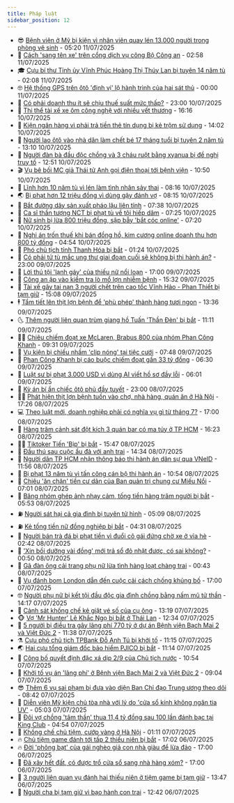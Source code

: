 ```yaml
---
title: Pháp luật
sidebar_position: 12
---
```


<!-- vnexpress-phap-luat:START -->
- 😎 [Bệnh viện ở Mỹ bị kiện vì nhân viên quay lén 13.000 người trong phòng vệ sinh](https://vnexpress.net/nhan-vien-benh-vien-my-quay-len-13-000-nguoi-trong-phong-ve-sinh-4912901.html) - 05:20 11/07/2025
- 🥰 [Cách &#39;sang tên xe&#39; trên cổng dịch vụ công Bộ Công an](https://vnexpress.net/cach-sang-ten-xe-tren-cong-dich-vu-cong-bo-cong-an-4912827.html) - 02:58 11/07/2025
- 🎓 [Cựu bí thư Tỉnh ủy Vĩnh Phúc Hoàng Thị Thúy Lan bị tuyên 14 năm tù](https://vnexpress.net/toa-tuyen-an-5-cuu-bi-thu-tinh-uy-va-nhieu-bi-cao-lien-quan-tap-doan-phuc-son-4912662.html) - 02:08 11/07/2025
- 🤓 [Hệ thống GPS trên ôtô &#39;định vị&#39; lộ hành trình của hai sát thủ](https://vnexpress.net/he-thong-gps-tren-oto-dinh-vi-lo-trinh-cua-hai-sat-thu-4912690.html) - 00:00 11/07/2025
- 🎊 [Có phải doanh thu ít sẽ chịu thuế suất mức thấp?](https://vnexpress.net/doanh-nghiep-co-doanh-thu-it-se-chiu-thue-suat-voi-muc-thap-4911883.html) - 23:00 10/07/2025
- 🙉 [Thi thể tài xế xe ôm công nghệ với nhiều vết thương](https://vnexpress.net/thi-the-tai-xe-xe-om-cong-nghe-voi-nhieu-vet-thuong-4912712.html) - 16:16 10/07/2025
- 🤡 [Kiện ngân hàng vì phải trả tiền thẻ tín dụng bị kẻ trộm sử dụng](https://vnexpress.net/kien-ngan-hang-vi-phai-tra-tien-the-tin-dung-bi-ke-trom-su-dung-4912667.html) - 14:02 10/07/2025
- 🗽 [Người lao ôtô vào nhà dân làm chết bé 17 tháng tuổi bị tuyên 2 năm tù](https://vnexpress.net/nguoi-lao-oto-vao-nha-dan-lam-chet-be-17-thang-tuoi-bi-tuyen-2-nam-tu-4912680.html) - 13:10 10/07/2025
- 🌋 [Người đàn bà đầu độc chồng và 3 cháu ruột bằng xyanua bị đề nghị truy tố](https://vnexpress.net/nguoi-dan-ba-dau-doc-chong-va-3-chau-ruot-bang-xyanua-bi-de-nghi-truy-to-4912688.html) - 12:51 10/07/2025
- 🎬 [Vụ bê bối MC giả Thái tử Anh gọi điện thoại tới bệnh viện](https://vnexpress.net/vu-be-boi-mc-gia-thai-tu-anh-goi-dien-thoai-toi-benh-vien-4912610.html) - 10:50 10/07/2025
- 💯 [Lĩnh hơn 10 năm tù vì lén làm tình nhân sảy thai](https://vnexpress.net/linh-hon-10-nam-tu-vi-len-lam-tinh-nhan-say-thai-4912425.html) - 08:16 10/07/2025
- 🌏 [Bị phạt hơn 12 triệu đồng vì dùng gậy đánh vợ](https://vnexpress.net/bi-phat-hon-12-trieu-dong-vi-dung-gay-danh-vo-4912529.html) - 08:15 10/07/2025
- 🌊 [Bắt đường dây sản xuất pháo lậu liên tỉnh](https://video.vnexpress.net/bat-duong-day-san-xuat-phao-lau-lien-tinh-4912503.html) - 07:38 10/07/2025
- 💂 [Ca sĩ thần tượng NCT bị phạt tù về tội hiếp dâm](https://vnexpress.net/ca-si-than-tuong-nct-taeil-bi-phat-tu-vi-toi-hiep-dam-4912481.html) - 07:25 10/07/2025
- 🎡 [Nữ sinh bị lừa 800 triệu đồng, sập bẫy &#39;bắt cóc online&#39;](https://vnexpress.net/nu-sinh-bi-lua-800-trieu-dong-sap-bay-bat-coc-online-4912488.html) - 07:20 10/07/2025
- 🫶 [Nghi án trốn thuế khi bán đồng hồ, kim cương online doanh thu hơn 800 tỷ đồng](https://vnexpress.net/nghi-an-tron-thue-khi-ban-dong-ho-kim-cuong-online-doanh-thu-hon-800-ty-dong-4912453.html) - 04:54 10/07/2025
- 🐲 [Phó chủ tịch tỉnh Thanh Hóa bị bắt](https://vnexpress.net/pho-chu-tich-tinh-thanh-hoa-bi-bat-4912291.html) - 01:24 10/07/2025
- 🚀 [Có phải tử tù mắc ung thư giai đoạn cuối sẽ không bị thi hành án?](https://vnexpress.net/tu-1-7-khong-thi-hanh-an-tu-hinh-voi-nguoi-bi-ung-thu-giai-doan-cuoi-4909800.html) - 23:00 09/07/2025
- 🎊 [Lời thú tội &#39;lạnh gáy&#39; của thiếu nữ nổi loạn](https://vnexpress.net/loi-thu-toi-lanh-gay-trong-nhat-ky-cua-thieu-nu-noi-loan-4912179.html) - 17:00 09/07/2025
- 🤗 [Công an ập vào kiểm tra lò mổ lợn nhiễm bệnh](https://video.vnexpress.net/cong-an-ap-vao-kiem-tra-lo-mo-lon-nhiem-benh-4912165.html) - 15:32 09/07/2025
- 🗽 [Tài xế gây tai nạn 3 người chết trên cao tốc Vĩnh Hảo - Phan Thiết bị tạm giữ](https://vnexpress.net/tai-xe-gay-tai-nan-3-nguoi-chet-tren-cao-toc-vinh-hao-phan-thiet-bi-tam-giu-4912218.html) - 15:08 09/07/2025
- 🕴 [Tẩm tiết lên thịt lợn bệnh để &#39;phù phép&#39; thành hàng tươi ngon](https://vnexpress.net/tam-tiet-len-thit-lon-benh-de-phu-phep-thanh-hang-tuoi-ngon-4912185.html) - 13:36 09/07/2025
- 🌜 [Thêm người liên quan trùm giang hồ Tuấn &#39;Thần Đèn&#39; bị bắt](https://vnexpress.net/them-nguoi-lien-quan-trum-giang-ho-tuan-than-den-bi-bat-4912184.html) - 11:11 09/07/2025
- 🧑‍🏫 [Chiêu chiếm đoạt xe McLaren, Brabus 800 của nhóm Phan Công Khanh](https://vnexpress.net/chieu-chiem-doat-xe-mclaren-brabus-800-cua-nhom-phan-cong-khanh-4912112.html) - 09:31 09/07/2025
- 🦩 [Vụ kiện bị chiếu nhầm &#39;clip nóng&#39; tại tiệc cưới](https://vnexpress.net/vu-kien-bi-chieu-nham-clip-nong-tai-tiec-cuoi-4911092.html) - 07:48 09/07/2025
- 💼 [Phan Công Khanh bị cáo buộc chiếm đoạt gần 33 tỷ đồng](https://vnexpress.net/phan-cong-khanh-bi-cao-buoc-chiem-doat-gan-33-ty-dong-4912017.html) - 06:30 09/07/2025
- 💫 [Luật sư bị phạt 3.000 USD vì dùng AI viết hồ sơ đầy lỗi](https://vnexpress.net/luat-su-bi-phat-3-000-usd-vi-dung-ai-viet-ho-so-day-loi-4911956.html) - 06:01 09/07/2025
- 🦅 [Kỳ án bí ẩn chiếc ôtô phủ đầy tuyết](https://vnexpress.net/vu-an-thi-the-co-gai-guc-trong-oto-bi-bo-giua-troi-tuyet-4911757.html) - 23:00 08/07/2025
- 🧑‍💻 [Phát hiện thịt lợn bệnh tuồn vào chợ, nhà hàng, quán ăn ở Hà Nội](https://vnexpress.net/phat-hien-thit-lon-benh-tuon-vao-cho-nha-hang-quan-an-o-ha-noi-4911809.html) - 17:26 08/07/2025
- 💻 [Theo luật mới, doanh nghiệp phải có nghĩa vụ gì từ tháng 7?](https://vnexpress.net/doanh-nghiep-phai-co-nghia-vu-gi-tu-1-7-2025-4909904.html) - 17:00 08/07/2025
- 🤠 [Hàng trăm cảnh sát đột kích 3 quán bar có ma túy ở TP HCM](https://vnexpress.net/cong-an-dot-kich-3-quan-bar-o-binh-duong-vung-tau-4911802.html) - 16:23 08/07/2025
- 🧑‍🏫 [Tiktoker Tiến &#39;Bịp&#39; bị bắt](https://vnexpress.net/tiktoker-tien-bip-bi-bat-4911798.html) - 15:47 08/07/2025
- 🌈 [Đầu thú sau cuộc ẩu đả với anh trai](https://vnexpress.net/dau-thu-sau-cuoc-au-da-voi-anh-trai-4911786.html) - 14:34 08/07/2025
- 🌮 [Người dân TP HCM nhận thông báo thi hành án dân sự qua VNeID](https://vnexpress.net/nguoi-dan-tp-hcm-nhan-thong-bao-thi-hanh-an-dan-su-qua-vneid-4911587.html) - 11:56 08/07/2025
- 🐲 [Bị phạt 13 năm tù vì tấn công cán bộ thi hành án](https://vnexpress.net/tong-xe-vao-can-bo-thi-hanh-an-khi-bi-ke-bien-nha-4911716.html) - 10:54 08/07/2025
- 🧰 [Chiêu &#39;ăn chặn&#39; tiền cư dân của Ban quản trị chung cư Miếu Nổi](https://vnexpress.net/chieu-an-chan-tien-cu-dan-cua-ban-quan-tri-chung-cu-mieu-noi-4911565.html) - 07:01 08/07/2025
- 💄 [Băng nhóm ghép ảnh nhạy cảm, tống tiền hàng trăm người bị bắt](https://vnexpress.net/bang-nhom-ghep-anh-nhay-cam-tong-tien-hang-tram-nguoi-bi-bat-4911557.html) - 05:53 08/07/2025
- ⛽️ [Người sát hại cả gia đình bị tuyên tử hình](https://vnexpress.net/nguoi-giet-ca-nha-giau-xac-o-gam-giuong-bi-tuyen-tu-hinh-4911543.html) - 05:09 08/07/2025
- ⛽️ [Kẻ tống tiền nữ đồng nghiệp bị bắt](https://vnexpress.net/ke-tong-tien-nu-dong-nghiep-bi-bat-4911513.html) - 04:31 08/07/2025
- 💂 [Người bán trà đá bị phạt tiền vì đuổi cô gái đứng chờ xe ở vỉa hè](https://vnexpress.net/nguoi-ban-tra-da-bi-phat-tien-vi-duoi-co-gai-dung-cho-xe-o-via-he-4911437.html) - 02:42 08/07/2025
- 🤔 [&#39;Xin bồi dưỡng vài đồng&#39; mới trả sổ đỏ nhặt được, có sai không?](https://vnexpress.net/xin-boi-duong-vai-dong-moi-tra-so-do-nhat-duoc-co-sai-khong-4911005.html) - 00:50 08/07/2025
- 🧐 [Gã đàn ông cải trang phụ nữ lừa tình hàng loạt chàng trai](https://vnexpress.net/ong-gia-60-tuoi-cai-trang-phu-nu-lua-tinh-hang-loat-chang-trai-4911340.html) - 00:43 08/07/2025
- 🎃 [Vụ đánh bom London dẫn đến cuộc cải cách chống khủng bố](https://vnexpress.net/vu-danh-bom-london-dan-den-cuoc-cai-cach-chong-khung-bo-4911278.html) - 17:00 07/07/2025
- 🤓 [Người phụ nữ bị kết tội đầu độc gia đình chồng bằng nấm mũ tử thần](https://vnexpress.net/nguoi-phu-nu-australia-bi-ket-toi-dau-doc-gia-dinh-chong-4911303.html) - 14:17 07/07/2025
- 💃 [Cảnh sát khống chế kẻ giật vé số của cụ ông](https://vnexpress.net/canh-sat-khong-che-ke-giat-ve-so-cua-cu-ong-4911292.html) - 13:19 07/07/2025
- 🐵 [Vợ &#39;Mr Hunter&#39; Lê Khắc Ngọ bị bắt ở Thái Lan](https://vnexpress.net/vo-mr-hunter-le-khac-ngo-bi-bat-o-thai-lan-4911283.html) - 12:34 07/07/2025
- 🤖 [5 người bị điều tra gây lãng phí 770 tỷ ở dự án Bệnh viện Bạch Mai 2 và Việt Đức 2](https://vnexpress.net/5-nguoi-bi-dieu-tra-gay-lang-phi-770-ty-dong-o-du-an-benh-vien-bach-mai-2-va-viet-duc-2-4910990.html) - 11:38 07/07/2025
- ⚗️ [Cựu phó chủ tịch TPBank Đỗ Anh Tú bị khởi tố](https://vnexpress.net/cuu-pho-chu-tich-tpbank-do-anh-tu-bi-khoi-to-4910982.html) - 11:15 07/07/2025
- 🌏 [Hai cựu tổng giám đốc bảo hiểm PJICO bị bắt](https://vnexpress.net/hai-cuu-tong-giam-doc-bao-hiem-pjico-va-nhieu-nguoi-bi-bat-4910980.html) - 11:14 07/07/2025
- 🦆 [Công bố quyết định đặc xá dịp 2/9 của Chủ tịch nước](https://vnexpress.net/cong-bo-quyet-dinh-dac-xa-dip-2-9-cua-chu-tich-nuoc-4911226.html) - 10:54 07/07/2025
- 🐎 [Khởi tố vụ án &#39;lãng phí&#39; ở Bệnh viện Bạch Mai 2 và Việt Đức 2](https://vnexpress.net/5-nguoi-bi-khoi-to-do-lien-quan-vu-an-tai-benh-vien-bach-mai-2-va-viet-duc-2-4911198.html) - 09:04 07/07/2025
- 😎 [Thêm 6 vụ sai phạm bị đưa vào diện Ban Chỉ đạo Trung ương theo dõi](https://vnexpress.net/them-6-vu-sai-pham-bi-dua-vao-dien-ban-chi-dao-trung-uong-theo-doi-4911169.html) - 08:42 07/07/2025
- 💪 [Diễn viên Mỹ kiện chủ tòa nhà với lý do &#39;cửa sổ kính không ngăn tia UV&#39;](https://vnexpress.net/kien-chu-toa-nha-vi-can-ho-6-trieu-usd-co-cua-so-gay-ung-thu-da-4911061.html) - 05:03 07/07/2025
- 🤡 [Đôi vợ chồng &#39;tâm thần&#39; thua 11,4 tỷ đồng sau 100 lần đánh bạc tại King Club](https://vnexpress.net/doi-vo-chong-tam-than-thua-11-4-ty-dong-sau-100-lan-danh-bac-tai-king-club-o-khach-san-pullman-4911044.html) - 04:54 07/07/2025
- 🌁 [Khống chế chủ tiệm, cướp vàng ở Hà Nội](https://vnexpress.net/khong-che-chu-tiem-cuop-vang-o-ha-noi-4910887.html) - 01:11 07/07/2025
- 🔥 [Chủ tiệm game đánh tới tấp 2 thiếu niên bị bắt](https://vnexpress.net/chu-tiem-game-danh-toi-tap-2-thieu-nien-bi-bat-4910856.html) - 17:02 06/07/2025
- 🔥 [Đời &#39;phông bạt&#39; của gái nghèo giả con nhà giàu để lừa đảo](https://vnexpress.net/doi-phong-bat-cua-gai-ngheo-gia-con-nha-giau-de-lua-dao-4910833.html) - 17:00 06/07/2025
- 👺 [Đã xây hết đất, có được trổ cửa sổ sang nhà hàng xóm?](https://vnexpress.net/da-xay-het-dat-co-duoc-tro-cua-so-sang-nha-hang-xom-4910821.html) - 17:00 06/07/2025
- 🎊 [3 người liên quan vụ đánh hai thiếu niên ở tiệm game bị tạm giữ](https://vnexpress.net/3-nguoi-lien-quan-vu-danh-hai-thieu-nien-o-tiem-game-bi-tam-giu-4910828.html) - 13:47 06/07/2025
- 🎊 [Người cha bị tạm giữ vì bạo hành con trai](https://vnexpress.net/nguoi-cha-bi-tam-giu-vi-bao-hanh-con-trai-4910815.html) - 12:42 06/07/2025<!-- vnexpress-phap-luat:END -->
